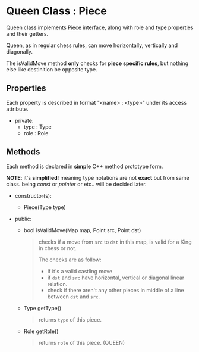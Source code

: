 # Queen Class : Piece

Queen class implements [Piece](./piece.md) interface, along with role and type properties and their getters.

Queen, as in regular chess rules, can move horizontally, vertically and diagonally.

The isValidMove method **only** checks for **piece specific rules**, but nothing else like destinition be opposite type.

## Properties

Each property is described in format "\<name\> : \<type\>" under its access attribute.

*   private:
    *   type : Type
    *   role : Role

## Methods

Each method is declared in **simple** C++ method prototype form.

**NOTE**: it's **simplified**! meaning type notations are not **exact** but from same class. being *const* or *pointer* or etc.. will be decided later.

*   constructor(s):  
    *   Piece(Type type)

*   public:
    *   bool isValidMove(Map map, Point src, Point dst)
        > checks if a move from `src` to `dst` in this map, 
        > is valid for a King in chess or not.
        > 
        > The checks are as follow:
        > *   if it's a valid castling move
        > *   if `dst` and `src` have horizontal, vertical 
        >     or diagonal linear relation.
        > *   check if there aren't any other pieces in middle of 
        >     a line between `dst` and `src`.

    *   Type getType()
        > returns `type` of this piece.

    *   Role getRole()
        > returns `role` of this piece. (QUEEN)

